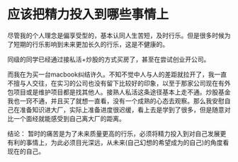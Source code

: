 # 应该把精力投入到哪些事情上

尽管我的个人理念是偏享受型的，基本认同人生苦短，及时行乐。但是很多时候为了短期的行乐影响到未来更加长久的行乐，这是不健康的。

同级的同学已经通过接私活+炒股的方式买房了，甚至在尝试创业开公司。

而我在为买一台macbook纠结许久。不知不觉中人与人的差距就拉开了，我一直不擅与人交往，在实习的公司也没有留下比较好的印象，以至于那家公司现在有外包项目或是维护项目都是找其他人。接熟人私活这条途径基本上走不通。炒股基金我也一窍不通，并且买了就想一直看，没有一个成熟的心态去观察。那么我安慰自己在准备知识进大厂，实际上准备进度很迟缓，看上去是学到了很多，但是随意对比一个面经就能感受到自己离大厂的距离。

结论： 暂时的痛苦是为了未来质量更高的行乐，必须将精力投入到对自己发展更有利的事情上，为此必须目光深远，从未来(自己幻想的希望成为的自己)的角度看现在的自己。